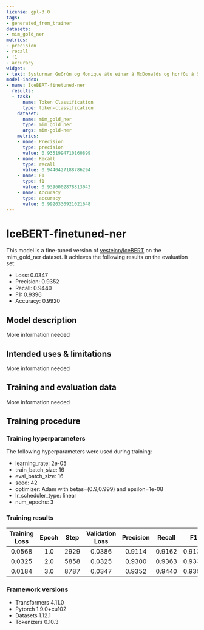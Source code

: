 ```yaml
---
license: gpl-3.0
tags:
- generated_from_trainer
datasets:
- mim_gold_ner
metrics:
- precision
- recall
- f1
- accuracy
widget:
- text: Systurnar Guðrún og Monique átu einar á McDonalds og horfðu á Stöð 2, þar glitti í Bruce Willis leika í Die Hard 2.
model-index:
- name: IceBERT-finetuned-ner
  results:
  - task:
      name: Token Classification
      type: token-classification
    dataset:
      name: mim_gold_ner
      type: mim_gold_ner
      args: mim-gold-ner
    metrics:
    - name: Precision
      type: precision
      value: 0.9351994710160899
    - name: Recall
      type: recall
      value: 0.9440427188786294
    - name: F1
      type: f1
      value: 0.9396002878813043
    - name: Accuracy
      type: accuracy
      value: 0.9920330921021648
---
```


<!-- This model card has been generated automatically according to the information the Trainer had access to. You
should probably proofread and complete it, then remove this comment. -->

# IceBERT-finetuned-ner

This model is a fine-tuned version of [vesteinn/IceBERT](https://huggingface.co/vesteinn/IceBERT) on the mim_gold_ner dataset.
It achieves the following results on the evaluation set:
- Loss: 0.0347
- Precision: 0.9352
- Recall: 0.9440
- F1: 0.9396
- Accuracy: 0.9920

## Model description

More information needed

## Intended uses & limitations

More information needed

## Training and evaluation data

More information needed

## Training procedure

### Training hyperparameters

The following hyperparameters were used during training:
- learning_rate: 2e-05
- train_batch_size: 16
- eval_batch_size: 16
- seed: 42
- optimizer: Adam with betas=(0.9,0.999) and epsilon=1e-08
- lr_scheduler_type: linear
- num_epochs: 3

### Training results

| Training Loss | Epoch | Step | Validation Loss | Precision | Recall | F1     | Accuracy |
|:-------------:|:-----:|:----:|:---------------:|:---------:|:------:|:------:|:--------:|
| 0.0568        | 1.0   | 2929 | 0.0386          | 0.9114    | 0.9162 | 0.9138 | 0.9897   |
| 0.0325        | 2.0   | 5858 | 0.0325          | 0.9300    | 0.9363 | 0.9331 | 0.9912   |
| 0.0184        | 3.0   | 8787 | 0.0347          | 0.9352    | 0.9440 | 0.9396 | 0.9920   |


### Framework versions

- Transformers 4.11.0
- Pytorch 1.9.0+cu102
- Datasets 1.12.1
- Tokenizers 0.10.3
